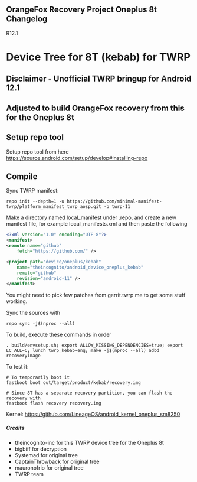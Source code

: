 ## OrangeFox Recovery Project Oneplus 8t Changelog

R12.1 



# Device Tree for 8T (kebab) for TWRP
## Disclaimer - Unofficial TWRP bringup for Android 12.1

## Adjusted to build OrangeFox recovery from this for the Oneplus 8t


## Setup repo tool
Setup repo tool from here https://source.android.com/setup/develop#installing-repo

## Compile

Sync TWRP manifest:

```
repo init --depth=1 -u https://github.com/minimal-manifest-twrp/platform_manifest_twrp_aosp.git -b twrp-11

```

Make a directory named local_manifest under .repo, and create a new manifest file, for example local_manifests.xml
and then paste the following

```xml
<?xml version="1.0" encoding="UTF-8"?>
<manifest>
<remote name="github"
	fetch="https://github.com/" />

<project path="device/oneplus/kebab"
	name="theincognito/android_device_oneplus_kebab"
	remote="github"
	revision="android-11" />
</manifest>
```
You might need to pick few patches from gerrit.twrp.me to get some stuff working.

Sync the sources with

```
repo sync -j$(nproc --all)
```

To build, execute these commands in order

```
. build/envsetup.sh; export ALLOW_MISSING_DEPENDENCIES=true; export LC_ALL=C; lunch twrp_kebab-eng; make -j$(nproc --all) adbd recoveryimage
```

To test it:

```
# To temporarily boot it
fastboot boot out/target/product/kebab/recovery.img 

# Since 8T has a separate recovery partition, you can flash the recovery with
fastboot flash recovery recovery.img
```

Kernel: https://github.com/LineageOS/android_kernel_oneplus_sm8250

##### Credits
- theincognito-inc for this TWRP device tree for the Oneplus 8t
- bigbiff for decryption
- Systemad for original tree
- CaptainThrowback for original tree
- mauronofrio for original tree
- TWRP team
